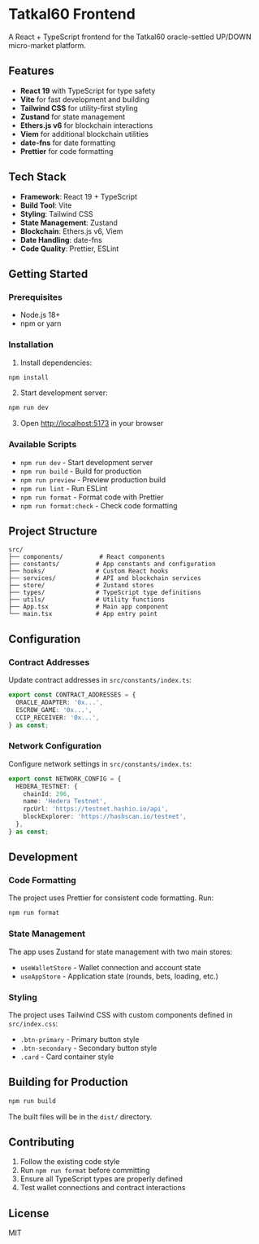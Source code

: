 # Tatkal60 Frontend

A React + TypeScript frontend for the Tatkal60 oracle-settled UP/DOWN micro-market platform.

## Features

- **React 19** with TypeScript for type safety
- **Vite** for fast development and building
- **Tailwind CSS** for utility-first styling
- **Zustand** for state management
- **Ethers.js v6** for blockchain interactions
- **Viem** for additional blockchain utilities
- **date-fns** for date formatting
- **Prettier** for code formatting

## Tech Stack

- **Framework**: React 19 + TypeScript
- **Build Tool**: Vite
- **Styling**: Tailwind CSS
- **State Management**: Zustand
- **Blockchain**: Ethers.js v6, Viem
- **Date Handling**: date-fns
- **Code Quality**: Prettier, ESLint

## Getting Started

### Prerequisites

- Node.js 18+
- npm or yarn

### Installation

1. Install dependencies:

```bash
npm install
```

2. Start development server:

```bash
npm run dev
```

3. Open [http://localhost:5173](http://localhost:5173) in your browser

### Available Scripts

- `npm run dev` - Start development server
- `npm run build` - Build for production
- `npm run preview` - Preview production build
- `npm run lint` - Run ESLint
- `npm run format` - Format code with Prettier
- `npm run format:check` - Check code formatting

## Project Structure

```
src/
├── components/          # React components
├── constants/          # App constants and configuration
├── hooks/              # Custom React hooks
├── services/           # API and blockchain services
├── store/              # Zustand stores
├── types/              # TypeScript type definitions
├── utils/              # Utility functions
├── App.tsx             # Main app component
└── main.tsx            # App entry point
```

## Configuration

### Contract Addresses

Update contract addresses in `src/constants/index.ts`:

```typescript
export const CONTRACT_ADDRESSES = {
  ORACLE_ADAPTER: '0x...',
  ESCROW_GAME: '0x...',
  CCIP_RECEIVER: '0x...',
} as const;
```

### Network Configuration

Configure network settings in `src/constants/index.ts`:

```typescript
export const NETWORK_CONFIG = {
  HEDERA_TESTNET: {
    chainId: 296,
    name: 'Hedera Testnet',
    rpcUrl: 'https://testnet.hashio.io/api',
    blockExplorer: 'https://hashscan.io/testnet',
  },
} as const;
```

## Development

### Code Formatting

The project uses Prettier for consistent code formatting. Run:

```bash
npm run format
```

### State Management

The app uses Zustand for state management with two main stores:

- `useWalletStore` - Wallet connection and account state
- `useAppStore` - Application state (rounds, bets, loading, etc.)

### Styling

The project uses Tailwind CSS with custom components defined in `src/index.css`:

- `.btn-primary` - Primary button style
- `.btn-secondary` - Secondary button style
- `.card` - Card container style

## Building for Production

```bash
npm run build
```

The built files will be in the `dist/` directory.

## Contributing

1. Follow the existing code style
2. Run `npm run format` before committing
3. Ensure all TypeScript types are properly defined
4. Test wallet connections and contract interactions

## License

MIT
